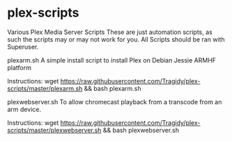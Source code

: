 # plex-scripts
Various Plex Media Server Scripts
These are just automation scripts, as such the scripts may or may not work for you.
All Scripts should be ran with Superuser.

plexarm.sh
A simple install script to install Plex on Debian Jessie ARMHF platform

Instructions:
wget https://raw.githubusercontent.com/Tragidy/plex-scripts/master/plexarm.sh  && bash plexarm.sh

plexwebserver.sh
To allow chromecast playback from a transcode from an arm device.

Instructions:
wget https://raw.githubusercontent.com/Tragidy/plex-scripts/master/plexwebserver.sh  && bash plexwebserver.sh
